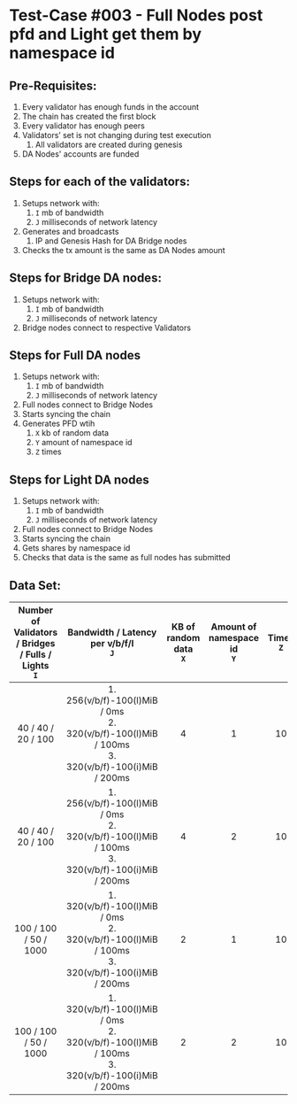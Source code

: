 # Test-Case #003 - Full Nodes post pfd and Light get them by namespace id

## Pre-Requisites:

1. Every validator has enough funds in the account
2. The chain has created the first block
3. Every validator has enough peers
4. Validators’ set is not changing during test execution
   1. All validators are created during genesis
5. DA Nodes' accounts are funded

## Steps for each of the validators:

1. Setups network with:
   1. `I` mb of bandwidth
   2. `J` milliseconds of network latency
2. Generates and broadcasts
   1. IP and Genesis Hash for DA Bridge nodes
3. Checks the tx amount is the same as DA Nodes amount

## Steps for Bridge DA nodes:

1. Setups network with:
   1. `I` mb of bandwidth
   2. `J` milliseconds of network latency
2. Bridge nodes connect to respective Validators

## Steps for Full DA nodes

1. Setups network with:
   1. `I` mb of bandwidth
   2. `J` milliseconds of network latency
2. Full nodes connect to Bridge Nodes
3. Starts syncing the chain
4. Generates PFD wtih
   1. `X` kb of random data
   2. `Y` amount of namespace id
   3. `Z` times

## Steps for Light DA nodes

1. Setups network with:
   1. `I` mb of bandwidth
   2. `J` milliseconds of network latency
2. Full nodes connect to Bridge Nodes
3. Starts syncing the chain
4. Gets shares by namespace id
5. Checks that data is the same as full nodes has submitted

## Data Set:

| Number of Validators / Bridges / Fulls / Lights <br /> `I` |                                Bandwidth / Latency per v/b/f/l <br /> `J`                                | KB of random data <br /> `X` | Amount of namespace id <br /> `Y` | Times <br/> `Z` |
| :--------------------------------------------------------: | :------------------------------------------------------------------------------------------------------: | :--------------------------: | :-------------------------------: | :-------------: |
|                     40 / 40 / 20 / 100                     | 1. 256(v/b/f)-100(l)MiB / 0ms <br />2. 320(v/b/f)-100(l)MiB / 100ms<br />3. 320(v/b/f)-100(i)MiB / 200ms |              4               |                 1                 |       10        |
|                     40 / 40 / 20 / 100                     | 1. 256(v/b/f)-100(l)MiB / 0ms <br />2. 320(v/b/f)-100(l)MiB / 100ms<br />3. 320(v/b/f)-100(i)MiB / 200ms |              4               |                 2                 |       10        |
|                   100 / 100 / 50 / 1000                    | 1. 320(v/b/f)-100(l)MiB / 0ms<br />2. 320(v/b/f)-100(l)MiB / 100ms<br />3. 320(v/b/f)-100(i)MiB / 200ms  |              2               |                 1                 |       10        |
|                   100 / 100 / 50 / 1000                    | 1. 320(v/b/f)-100(l)MiB / 0ms<br />2. 320(v/b/f)-100(l)MiB / 100ms<br />3. 320(v/b/f)-100(i)MiB / 200ms  |              2               |                 2                 |       10        |
